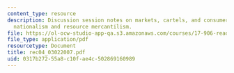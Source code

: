 ```yaml
---
content_type: resource
description: Discussion session notes on markets, cartels, and consumers - resource
  nationalism and resource mercantilism.
file: https://ol-ocw-studio-app-qa.s3.amazonaws.com/courses/17-906-reading-seminar-in-social-science-the-geopolitics-and-geoeconomics-of-global-energy-spring-2007/0317b27255a8c10fae4c502869160989_rec04_03022007.pdf
file_type: application/pdf
resourcetype: Document
title: rec04_03022007.pdf
uid: 0317b272-55a8-c10f-ae4c-502869160989
---
```

